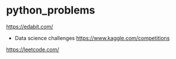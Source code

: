 # python_problems

https://edabit.com/

* Data science challenges 
https://www.kaggle.com/competitions

https://leetcode.com/